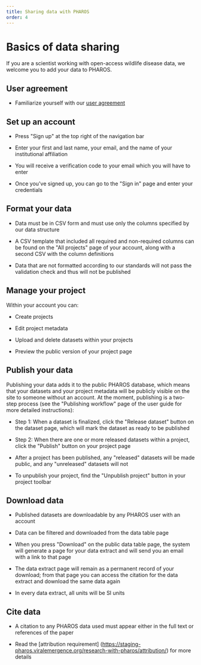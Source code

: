```yaml
---
title: Sharing data with PHAROS
order: 4
---
```


# Basics of data sharing

If you are a scientist working with open-access wildlife disease data, we welcome you to add your data to PHAROS. 

## User agreement

- Familiarize yourself with our [user agreement](/data-use/)

## Set up an account

- Press "Sign up" at the top right of the navigation bar

- Enter your first and last name, your email, and the name of your institutional affiliation

- You will receive a verification code to your email which you will have to enter 

- Once you've signed up, you can go to the "Sign in" page and enter your credentials 

## Format your data

- Data must be in CSV form and must use only the columns specified by our data structure 

- A CSV template that included all required and non-required columns can be found on the "All projects" page of your account, along with a second CSV with the column definitions 

- Data that are not formatted according to our standards will not pass the validation check and thus will not be published

## Manage your project

Within your account you can: 

- Create projects

- Edit project metadata

- Upload and delete datasets within your projects

- Preview the public version of your project page

## Publish your data

Publishing your data adds it to the public PHAROS database, which means that your datasets and your project metadata will be publicly visible on the site to someone without an account. At the moment, publishing is a two-step process (see the "Publishing workflow" page of the user guide for more detailed instructions): 

- Step 1: When a dataset is finalized, click the "Release dataset" button on the dataset page, which will mark the dataset as ready to be published

- Step 2: When there are one or more released datasets within a project, click the "Publish" button on your project page

- After a project has been published, any "released" datasets will be made public, and any "unreleased" datasets will not

- To unpublish your project, find the "Unpublish project" button in your project toolbar

## Download data

- Published datasets are downloadable by any PHAROS user with an account

- Data can be filtered and downloaded from the data table page 

- When you press "Download" on the public data table page, the system will generate a page for your data extract and will send you an email with a link to that page

- The data extract page will remain as a permanent record of your download; from that page you can access the citation for the data extract and download the same data again

- In every data extract, all units will be SI units

## Cite data

- A citation to any PHAROS data used must appear either in the full text or references of the paper 

- Read the [attribution requirement] (https://staging-pharos.viralemergence.org/research-with-pharos/attribution/) for more details 



